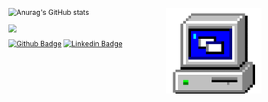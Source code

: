 
![Anurag's GitHub stats](https://github-readme-stats.vercel.app/api?username=cleberlucas&show_icons=true&theme=radical)
<img align="right" alt="PC GIF" src="https://github.com/TheDudeThatCode/TheDudeThatCode/blob/master/Assets/PC.gif" width="190" />

<a href="https://github.com/cleberlucas">
  <img align="center" src="https://github-readme-stats.vercel.app/api/top-langs/?username=cleberlucas&theme=dark&hide_langs_below=1" />
</a>

[![Github Badge](https://img.shields.io/badge/-Github-000?style=flat-square&logo=Github&logoColor=white&link=https://github.com/cleberlucas)](https://github.com/cleberlucas)
[![Linkedin Badge](https://img.shields.io/badge/-LinkedIn-blue?style=flat-square&logo=Linkedin&logoColor=white&link=https://www.linkedin.com/in/cleber-lucas-599bb11b2/)](https://www.linkedin.com/in/cleber-lucas-599bb11b2/)






